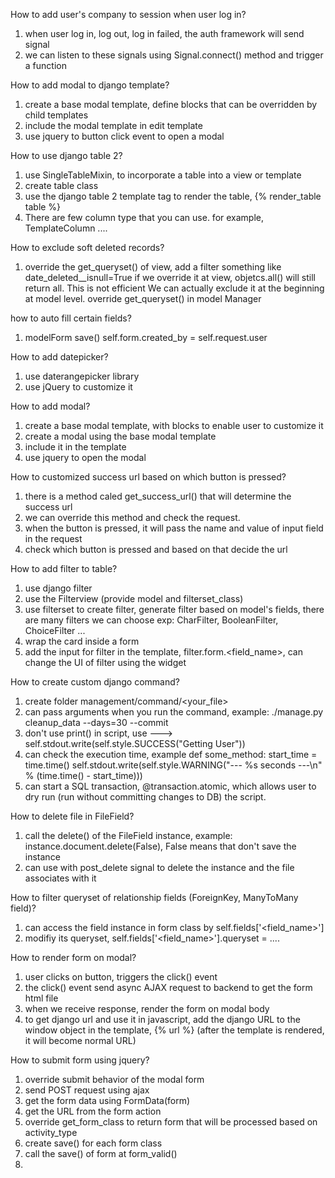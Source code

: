 
How to add user's company to session when user log in?
1. when user log in, log out, log in failed, the auth framework will send signal
2. we can listen to these signals using Signal.connect() method and trigger a function


How to add modal to django template?
1. create a base modal template, define blocks that can be overridden by child templates
2. include the modal template in edit template
3. use jquery to button click event to open a modal


How to use django table 2?
1. use SingleTableMixin, to incorporate a table into a view or template
2. create table class
3. use the django table 2 template tag to render the table, {% render_table table %}
4. There are few column type that you can use. for example, TemplateColumn ....

How to exclude soft deleted records?
1. override the get_queryset() of view, add a filter something like date_deleted__isnull=True
    if we override it at view, objetcs.all() will still return all. This is not efficient
    We can actually exclude it at the beginning at model level. override get_queryset() in model Manager

how to auto fill certain fields?
1. modelForm save()
self.form.created_by = self.request.user


How to add datepicker?
1. use daterangepicker library
2. use jQuery to customize it

How to add modal?
1. create a base modal template, with blocks to enable user to customize it
2. create a modal using the base modal template
3. include it in the template
4. use jquery to open the modal

How to customized success url based on which button is pressed?
1. there is a method caled get_success_url() that will determine the success url
2. we can override this method and check the request.
3. when the button is pressed, it will pass the name and value of input field in the request
4. check which button is pressed and based on that decide the url

How to add filter to table?
1. use django filter
2. use the Filterview (provide model and filterset_class)
3. use filterset to create filter, generate filter based on model's fields,
there are many filters we can choose exp: CharFilter, BooleanFilter, ChoiceFilter ...
4. wrap the card inside a form
5. add the input for filter in the template, filter.form.<field_name>, can change the UI of filter using the widget

How to create custom django command?
1. create folder management/command/<your_file>
2. can pass arguments when you run the command, example: ./manage.py cleanup_data --days=30 --commit
3. don't use print() in script, use  ---> self.stdout.write(self.style.SUCCESS("Getting User"))
4. can check the execution time, example
   def some_method:
        start_time = time.time()
        self.stdout.write(self.style.WARNING("--- %s seconds ---\n" % (time.time() - start_time)))
5. can start a SQL transaction, @transaction.atomic, which allows user to dry run (run without committing changes to DB) the script.

How to delete file in FileField?
1. call the delete() of the FileField instance, example: instance.document.delete(False), False means that don't save the instance
2. can use with post_delete signal to delete the instance and the file associates with it

How to filter queryset of relationship fields (ForeignKey, ManyToMany field)?
1. can access the field instance in form class by self.fields['<field_name>']
2. modifiy its queryset, self.fields['<field_name>'].queryset = ....


How to render form on modal?
1. user clicks on button, triggers the click() event
2. the click() event send async AJAX request to backend to get the form html file
3. when we receive response, render the form on modal body
4. to get django url and use it in javascript, add the django URL to the window object in the template, {% url %} (after the template is rendered, it will become normal URL)

How to submit form using jquery?
1. override submit behavior of the modal form
2. send POST request using ajax
3. get the form data using FormData(form)
4. get the URL from the form action
5. override get_form_class to return form that will be processed based on activity_type
6. create save() for each form class
7. call the save() of form at form_valid()
8.

